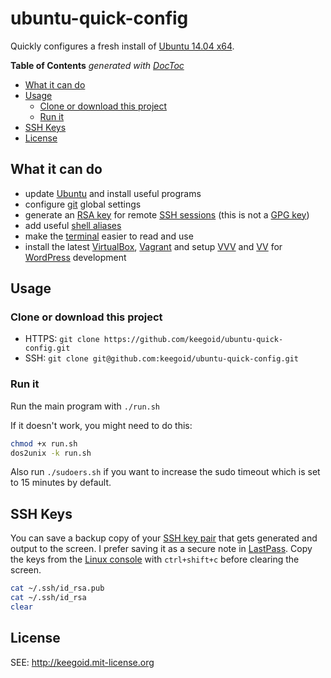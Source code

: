 ubuntu-quick-config
===================

Quickly configures a fresh install of [Ubuntu 14.04 x64][tt].

<!-- START doctoc generated TOC please keep comment here to allow auto update -->
<!-- DON'T EDIT THIS SECTION, INSTEAD RE-RUN doctoc TO UPDATE -->
**Table of Contents**  *generated with [DocToc](https://github.com/thlorenz/doctoc)*

- [What it can do](#what-it-can-do)
- [Usage](#usage)
  - [Clone or download this project](#clone-or-download-this-project)
  - [Run it](#run-it)
- [SSH Keys](#ssh-keys)
- [License](#license)

<!-- END doctoc generated TOC please keep comment here to allow auto update -->

## What it can do

- update [Ubuntu][ubuntu] and install useful programs
- configure [git][git] global settings
- generate an [RSA key][sshkey] for remote [SSH sessions][ssh] (this is not a [GPG key][gpgkey])
- add useful [shell aliases][sa]
- make the [terminal][lc] easier to read and use
- install the latest [VirtualBox][vb], [Vagrant][vg] and setup [VVV][vvv] and [VV][vv] for [WordPress][wp] development

## Usage

### Clone or download this project

- HTTPS: `git clone https://github.com/keegoid/ubuntu-quick-config.git`
- SSH: `git clone git@github.com:keegoid/ubuntu-quick-config.git`

### Run it

Run the main program with `./run.sh`

If it doesn't work, you might need to do this:

```bash
chmod +x run.sh
dos2unix -k run.sh
```

Also run `./sudoers.sh` if you want to increase the sudo timeout which is set to 15 minutes by default.

## SSH Keys

You can save a backup copy of your [SSH key pair][sshkey] that gets generated and output to the screen. I prefer saving it as a secure note in [LastPass][lp]. Copy the keys from the [Linux console][lc] with `ctrl+shift+c` before clearing the screen.

```bash
cat ~/.ssh/id_rsa.pub
cat ~/.ssh/id_rsa
clear
```

## License

SEE: http://keegoid.mit-license.org


[ubuntu]:   http://www.ubuntu.com/global
[tt]:       https://wiki.ubuntu.com/TrustyTahr/ReleaseNotes
[lc]:       http://en.wikipedia.org/wiki/Linux_console
[vb]:       https://www.virtualbox.org/
[vg]:       https://www.vagrantup.com/
[vvv]:      https://github.com/Varying-Vagrant-Vagrants/VVV
[vv]:       https://github.com/bradp/vv
[wp]:       https://wordpress.org/
[ss]:       http://en.wikipedia.org/wiki/Shell_script
[ssh]:      http://en.wikipedia.org/wiki/Secure_Shell
[sshkey]:   http://en.wikipedia.org/wiki/Ssh-keygen
[gpgkey]:   http://en.wikipedia.org/wiki/GNU_Privacy_Guard
[sa]:       http://en.wikipedia.org/wiki/Alias_%28command%29
[gh]:       https://github.com/
[git]:      https://git-scm.com/
[lp]:       https://lastpass.com/f?3202156
[twitter]:  https://twitter.com/intent/tweet?screen_name=keegoid&text=loving%20your%20CentOS%207.0%20deploy%20scripts%20for%20%40middlemanapp%20or%20%40WordPress%20with%20%40nginxorg%20https%3A%2F%2Fgithub.com%2Fkeegoid%2Flinux-deploy-scripts
